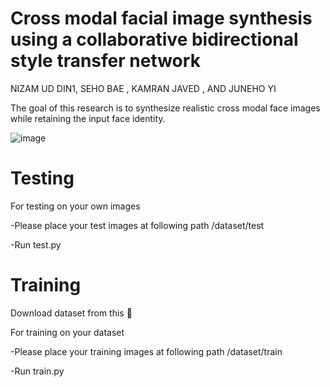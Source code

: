 
# Cross modal facial image synthesis using a collaborative bidirectional style transfer network


NIZAM UD DIN1, SEHO BAE
, KAMRAN JAVED
, AND JUNEHO YI



The goal of this research is to synthesize realistic cross modal face images while retaining the input face identity.


![image](https://user-images.githubusercontent.com/27881319/171996834-788745d9-def8-4c90-8e4a-a100b9808ba9.png)



# Testing
For testing on your own images

-Please place your test images at following path /dataset/test

-Run test.py

# Training
Download dataset from this 🔗 

For training on your dataset

-Please place your training images at following path /dataset/train

-Run train.py
